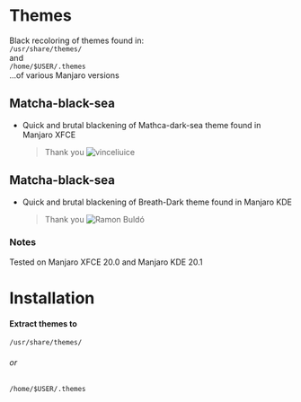 # Themes
Black recoloring of themes found in:
<br> 
`/usr/share/themes/` 
<br>
and
<br>
`/home/$USER/.themes`
<br>
...of various Manjaro versions
## Matcha-black-sea
* Quick and brutal blackening of Mathca-dark-sea theme found in Manjaro XFCE
  <br>
  > Thank you ![vinceliuice](https://github.com/vinceliuice/Matcha-gtk-theme)

## Matcha-black-sea
* Quick and brutal blackening of Breath-Dark theme found in Manjaro KDE
  <br>
  > Thank you ![Ramon Buldó](https://gitlab.manjaro.org/artwork/themes/breath-gtk/-/tree/master/Breath-Dark)
  
### Notes
Tested on Manjaro XFCE 20.0 and Manjaro KDE 20.1
# Installation
  #### Extract themes to
  `/usr/share/themes/`
  ###### or 
  `/home/$USER/.themes`
